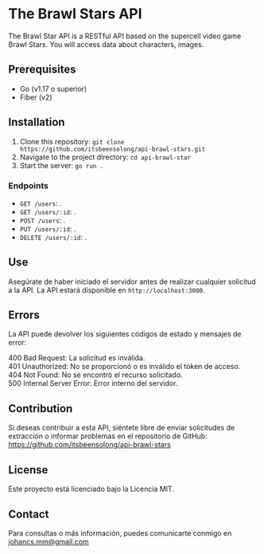 # The Brawl Stars API

The Brawl Star API is a RESTful API based on the supercell video game Brawl Stars. You will access data about characters, images.

## Prerequisites

- Go (v1.17 o superior)
- Fiber (v2)

## Installation

1. Clone this repository: `git clone https://github.com/itsbeensolong/api-brawl-stars.git`
2. Navigate to the project directory: `cd api-brawl-star`
3. Start the server: `go run .`


### Endpoints

- `GET /users`: .
- `GET /users/:id`: .
- `POST /users`: .
- `PUT /users/:id`: .
- `DELETE /users/:id`: .

## Use

Asegúrate de haber iniciado el servidor antes de realizar cualquier solicitud a la API. La API estará disponible en `http://localhost:3000`.

## Errors
La API puede devolver los siguientes códigos de estado y mensajes de error:

400 Bad Request: La solicitud es inválida.
<br>
401 Unauthorized: No se proporcionó o es inválido el token de acceso.
<br>
404 Not Found: No se encontró el recurso solicitado.
<br>
500 Internal Server Error: Error interno del servidor.

## Contribution

Si deseas contribuir a esta API, siéntete libre de enviar solicitudes de extracción o informar problemas en el repositorio de GitHub: https://github.com/itsbeensolong/api-brawl-stars

## License
Este proyecto está licenciado bajo la Licencia MIT.

## Contact
Para consultas o más información, puedes comunicarte conmigo en johancs.mm@gmail.com
